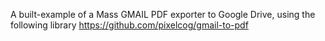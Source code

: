 A built-example of a Mass GMAIL PDF exporter to Google Drive, using the following library https://github.com/pixelcog/gmail-to-pdf

